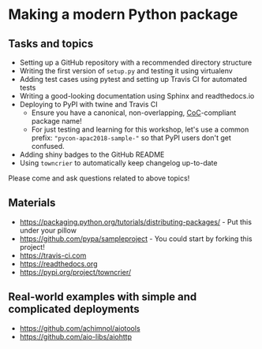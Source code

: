 # Making a modern Python package

## Tasks and topics

* Setting up a GitHub repository with a recommended directory structure
* Writing the first version of `setup.py` and testing it using virtualenv
* Adding test cases using pytest and setting up Travis CI for automated tests
* Writing a good-looking documentation using Sphinx and readthedocs.io
* Deploying to PyPI with twine and Travis CI
  - Ensure you have a canonical, non-overlapping, [CoC](https://www.python.org/psf/codeofconduct/)-compliant package name!
  - For just testing and learning for this workshop, let's use a common prefix: `"pycon-apac2018-sample-"` so that PyPI users don't get confused.
* Adding shiny badges to the GitHub README
* Using `towncrier` to automatically keep changelog up-to-date

Please come and ask questions related to above topics!

## Materials

* https://packaging.python.org/tutorials/distributing-packages/ - Put this under your pillow
* https://github.com/pypa/sampleproject - You could start by forking this project!
* https://travis-ci.com
* https://readthedocs.org
* https://pypi.org/project/towncrier/

## Real-world examples with simple and complicated deployments

* https://github.com/achimnol/aiotools
* https://github.com/aio-libs/aiohttp
